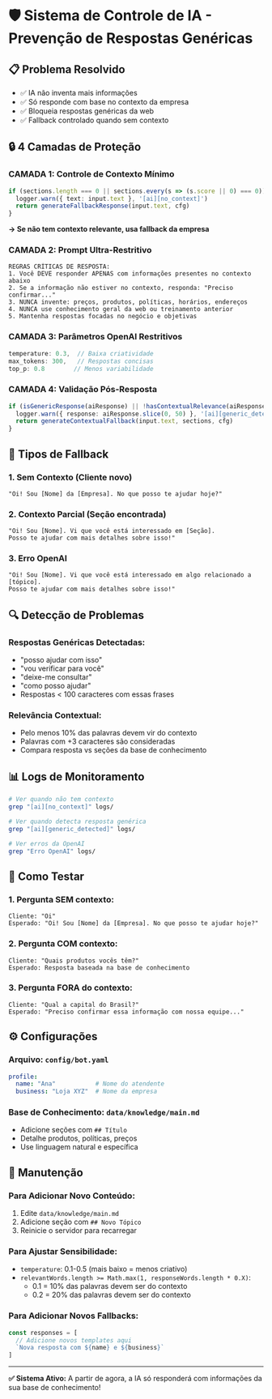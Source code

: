 # 🛡️ Sistema de Controle de IA - Prevenção de Respostas Genéricas

## 📋 **Problema Resolvido**
- ✅ IA não inventa mais informações
- ✅ Só responde com base no contexto da empresa
- ✅ Bloqueia respostas genéricas da web
- ✅ Fallback controlado quando sem contexto

## 🔒 **4 Camadas de Proteção**

### **CAMADA 1: Controle de Contexto Mínimo**
```typescript
if (sections.length === 0 || sections.every(s => (s.score || 0) === 0)) {
  logger.warn({ text: input.text }, '[ai][no_context]')
  return generateFallbackResponse(input.text, cfg)
}
```
**→ Se não tem contexto relevante, usa fallback da empresa**

### **CAMADA 2: Prompt Ultra-Restritivo**
```
REGRAS CRÍTICAS DE RESPOSTA:
1. Você DEVE responder APENAS com informações presentes no contexto abaixo
2. Se a informação não estiver no contexto, responda: "Preciso confirmar..."
3. NUNCA invente: preços, produtos, políticas, horários, endereços
4. NUNCA use conhecimento geral da web ou treinamento anterior
5. Mantenha respostas focadas no negócio e objetivas
```

### **CAMADA 3: Parâmetros OpenAI Restritivos**
```typescript
temperature: 0.3,  // Baixa criatividade
max_tokens: 300,   // Respostas concisas  
top_p: 0.8        // Menos variabilidade
```

### **CAMADA 4: Validação Pós-Resposta**
```typescript
if (isGenericResponse(aiResponse) || !hasContextualRelevance(aiResponse, sections)) {
  logger.warn({ response: aiResponse.slice(0, 50) }, '[ai][generic_detected]')
  return generateContextualFallback(input.text, sections, cfg)
}
```

## 🎯 **Tipos de Fallback**

### **1. Sem Contexto (Cliente novo)**
```
"Oi! Sou [Nome] da [Empresa]. No que posso te ajudar hoje?"
```

### **2. Contexto Parcial (Seção encontrada)**
```
"Oi! Sou [Nome]. Vi que você está interessado em [Seção]. 
Posso te ajudar com mais detalhes sobre isso!"
```

### **3. Erro OpenAI**
```
"Oi! Sou [Nome]. Vi que você está interessado em algo relacionado a [tópico]. 
Posso te ajudar com mais detalhes sobre isso!"
```

## 🔍 **Detecção de Problemas**

### **Respostas Genéricas Detectadas:**
- "posso ajudar com isso"
- "vou verificar para você" 
- "deixe-me consultar"
- "como posso ajudar"
- Respostas < 100 caracteres com essas frases

### **Relevância Contextual:**
- Pelo menos 10% das palavras devem vir do contexto
- Palavras com +3 caracteres são consideradas
- Compara resposta vs seções da base de conhecimento

## 📊 **Logs de Monitoramento**

```bash
# Ver quando não tem contexto
grep "[ai][no_context]" logs/

# Ver quando detecta resposta genérica  
grep "[ai][generic_detected]" logs/

# Ver erros da OpenAI
grep "Erro OpenAI" logs/
```

## 🚀 **Como Testar**

### **1. Pergunta SEM contexto:**
```
Cliente: "Oi"
Esperado: "Oi! Sou [Nome] da [Empresa]. No que posso te ajudar hoje?"
```

### **2. Pergunta COM contexto:**
```
Cliente: "Quais produtos vocês têm?"
Esperado: Resposta baseada na base de conhecimento
```

### **3. Pergunta FORA do contexto:**
```
Cliente: "Qual a capital do Brasil?"
Esperado: "Preciso confirmar essa informação com nossa equipe..."
```

## ⚙️ **Configurações**

### **Arquivo: `config/bot.yaml`**
```yaml
profile:
  name: "Ana"           # Nome do atendente
  business: "Loja XYZ"  # Nome da empresa
```

### **Base de Conhecimento: `data/knowledge/main.md`**
- Adicione seções com `## Título`
- Detalhe produtos, políticas, preços
- Use linguagem natural e específica

## 🔧 **Manutenção**

### **Para Adicionar Novo Conteúdo:**
1. Edite `data/knowledge/main.md`
2. Adicione seção com `## Novo Tópico`
3. Reinicie o servidor para recarregar

### **Para Ajustar Sensibilidade:**
- `temperature`: 0.1-0.5 (mais baixo = menos criativo)
- `relevantWords.length >= Math.max(1, responseWords.length * 0.X)`: 
  - 0.1 = 10% das palavras devem ser do contexto
  - 0.2 = 20% das palavras devem ser do contexto

### **Para Adicionar Novos Fallbacks:**
```typescript
const responses = [
  // Adicione novos templates aqui
  `Nova resposta com ${name} e ${business}`
]
```

---
**✅ Sistema Ativo:** A partir de agora, a IA só responderá com informações da sua base de conhecimento!